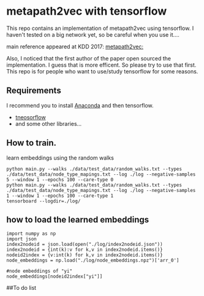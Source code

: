 # metapath2vec  with tensorflow
This repo contains an implementation of metapath2vec using tensorflow. I haven't tested on a big network yet, so be careful when you use it....
  
main reference appeared at KDD 2017: [metapath2vec: ](https://dl.acm.org/citation.cfm?id=3098036)
  
Also, I noticed that the first author of the paper open sourced the implementation. I guess that is more efficent. So please try to use that first. This repo is for people who want to use/study tensorflow for some reasons. 
  
## Requirements
I recommend you to install [Anaconda](https://www.continuum.io/downloads) and then tensorflow.
- [tneosorflow](http://tensorflow.org)
- and some other libraries...

## How to train.
learn embeddings using the random walks
```
python main.py --walks ./data/test_data/random_walks.txt --types ./data/test_data/node_type_mapings.txt --log ./log --negative-samples 5 --window 1 --epochs 100 --care-type 0
python main.py --walks ./data/test_data/random_walks.txt --types ./data/test_data/node_type_mapings.txt --log ./log --negative-samples 1 --window 1 --epochs 100 --care-type 1
tensorboard --logdir=./log/
```

## how to load the learned embeddings 
```
import numpy as np
import json
index2nodeid = json.load(open("./log/index2nodeid.json"))
index2nodeid = {int(k):v for k,v in index2nodeid.items()}
nodeid2index = {v:int(k) for k,v in index2nodeid.items()}
node_embeddings = np.load("./log/node_embeddings.npz")['arr_0']

#node embeddings of "yi"
node_embeddings[nodeid2index["yi"]]
```

##To do list


